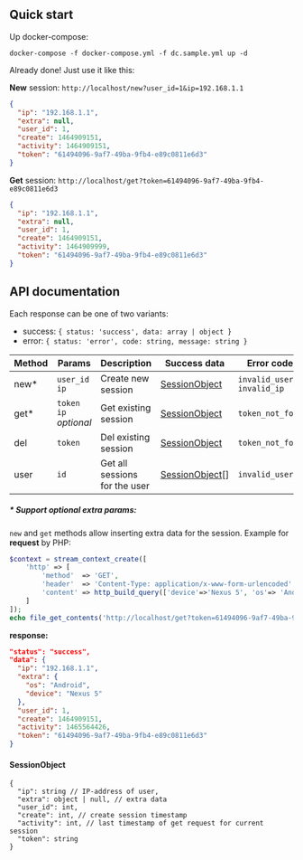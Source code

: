 Quick start
-----------
Up docker-compose: 
```
docker-compose -f docker-compose.yml -f dc.sample.yml up -d
```
Already done! Just use it like this:

**New** session: `http://localhost/new?user_id=1&ip=192.168.1.1`
```json
{
  "ip": "192.168.1.1",
  "extra": null,
  "user_id": 1,
  "create": 1464909151,
  "activity": 1464909151,
  "token": "61494096-9af7-49ba-9fb4-e89c0811e6d3"
}
```
**Get** session: `http://localhost/get?token=61494096-9af7-49ba-9fb4-e89c0811e6d3`
```json
{
  "ip": "192.168.1.1",
  "extra": null,
  "user_id": 1,
  "create": 1464909151,
  "activity": 1464909999,
  "token": "61494096-9af7-49ba-9fb4-e89c0811e6d3"
}
```

API documentation
-----------------
Each response can be one of two variants:

* success: `{ status: 'success', data: array | object }`
* error: `{ status: 'error', code: string, message: string }`

Method | Params | Description | Success data | Error codes
-------|--------|-------------|--------------|------------
new* | `user_id` <br> `ip` | Create new session | [SessionObject](#sessionobject) | `invalid_user_id` <br> `invalid_ip`
get* | `token` <br> `ip` *optional* | Get existing session | [SessionObject](#sessionobject) | `token_not_found`
del | `token` | Del existing session | [SessionObject](#sessionobject) | `token_not_found`
user | `id` | Get all sessions for the user | [SessionObject](#sessionobject)[] | `invalid_user_id`

##### \* Support optional extra params:
`new` and `get` methods allow inserting extra data for the session. Example for **request** by PHP:
```php
$context = stream_context_create([
	'http' => [
		'method'  => 'GET',
		'header'  => 'Content-Type: application/x-www-form-urlencoded' . PHP_EOL,
		'content' => http_build_query(['device'=>'Nexus 5', 'os'=> 'Android'])
	]
]);
echo file_get_contents('http://localhost/get?token=61494096-9af7-49ba-9fb4-e89c0811e6d3', FALSE, $context)
```
**response:**
```json
"status": "success",
"data": {
  "ip": "192.168.1.1",
  "extra": {
    "os": "Android",
    "device": "Nexus 5"
  },
  "user_id": 1,
  "create": 1464909151,
  "activity": 1465564426,
  "token": "61494096-9af7-49ba-9fb4-e89c0811e6d3"
}
```

#### SessionObject
```
{
  "ip": string // IP-address of user,
  "extra": object | null, // extra data
  "user_id": int,
  "create": int, // create session timestamp
  "activity": int, // last timestamp of get request for current session
  "token": string
}
